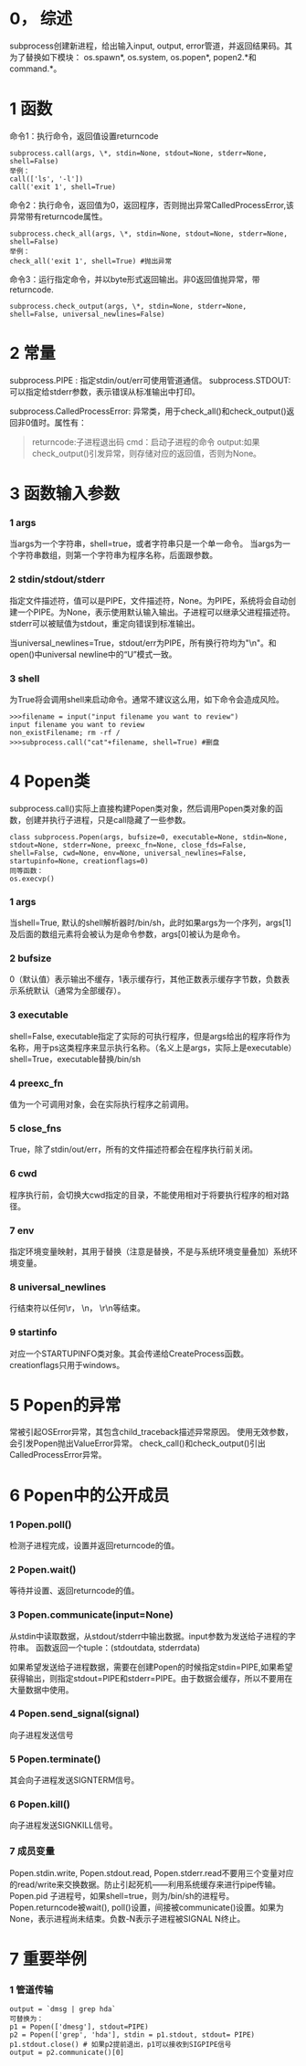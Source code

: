# 0， 综述
subprocess创建新进程，给出输入input, output, error管道，并返回结果码。其为了替换如下模块：
os.spawn\*, os.system, os.popen\*, popen2.\*和command.\*。

# 1 函数

命令1：执行命令，返回值设置returncode
```
subprocess.call(args, \*, stdin=None, stdout=None, stderr=None, shell=False)
举例：
call(['ls', '-l'])
call('exit 1', shell=True)
```

命令2：执行命令，返回值为0，返回程序，否则抛出异常CalledProcessError,该异常带有returncode属性。
```
subprocess.check_all(args, \*, stdin=None, stdout=None, stderr=None, shell=False)
举例：
check_all('exit 1', shell=True) #抛出异常
```

命令3：运行指定命令，并以byte形式返回输出。非0返回值抛异常，带returncode.
```
subprocess.check_output(args, \*, stdin=None, stderr=None, shell=False, universal_newlines=False)
```
# 2 常量

subprocess.PIPE : 指定stdin/out/err可使用管道通信。
subprocess.STDOUT: 可以指定给stderr参数，表示错误从标准输出中打印。

subprocess.CalledProcessError: 异常类，用于check_all()和check_output()返回非0值时。属性有：
>returncode:子进程退出码
>cmd：启动子进程的命令
>output:如果check_output()引发异常，则存储对应的返回值，否则为None。


# 3 函数输入参数
### 1 args
当args为一个字符串，shell=true，或者字符串只是一个单一命令。
当args为一个字符串数组，则第一个字符串为程序名称，后面跟参数。

### 2 stdin/stdout/stderr
指定文件描述符，值可以是PIPE，文件描述符，None。为PIPE，系统将会自动创建一个PIPE。为None，表示使用默认输入输出。子进程可以继承父进程描述符。stderr可以被赋值为stdout，重定向错误到标准输出。

当universal_newlines=True，stdout/err为PIPE，所有换行符均为"\\n"。和open()中universal newline中的“U”模式一致。

### 3 shell
为True将会调用shell来启动命令。通常不建议这么用，如下命令会造成风险。

```
>>>filename = input("input filename you want to review")
input filename you want to review
non_existFilename; rm -rf /
>>>subprocess.call("cat"+filename, shell=True) #删盘
```

# 4 Popen类
subprocess.call()实际上直接构建Popen类对象，然后调用Popen类对象的函数，创建并执行子进程，只是call隐藏了一些参数。

```
class subprocess.Popen(args, bufsize=0, executable=None, stdin=None, stdout=None, stderr=None, preexc_fn=None, close_fds=False, shell=False, cwd=None, env=None, universal_newlines=False, startupinfo=None, creationflags=0)
同等函数：
os.execvp()
```
### 1 args
当shell=True, 默认的shell解析器时/bin/sh，此时如果args为一个序列，args[1]及后面的数组元素将会被认为是命令参数，args[0]被认为是命令。

### 2 bufsize
0（默认值）表示输出不缓存，1表示缓存行，其他正数表示缓存字节数，负数表示系统默认（通常为全部缓存）。

### 3 executable
shell=False, executable指定了实际的可执行程序，但是args给出的程序将作为名称，用于ps这类程序来显示执行名称。（名义上是args，实际上是executable）
shell=True，executable替换/bin/sh

### 4 preexc_fn
值为一个可调用对象，会在实际执行程序之前调用。

### 5 close_fns
True，除了stdin/out/err，所有的文件描述符都会在程序执行前关闭。

### 6 cwd
程序执行前，会切换大cwd指定的目录，不能使用相对于将要执行程序的相对路径。

### 7 env
指定环境变量映射，其用于替换（注意是替换，不是与系统环境变量叠加）系统环境变量。

### 8 universal_newlines
行结束符以任何\\r， \\n， \\r\\n等结束。

### 9 startinfo
对应一个STARTUPINFO类对象。其会传递给CreateProcess函数。creationflags只用于windows。

# 5 Popen的异常
常被引起OSError异常，其包含child_traceback描述异常原因。
使用无效参数，会引发Popen抛出ValueError异常。
check_call()和check_output()引出CalledProcessError异常。

# 6 Popen中的公开成员
### 1 Popen.poll()
检测子进程完成，设置并返回returncode的值。
### 2 Popen.wait()
等待并设置、返回returncode的值。
### 3 Popen.communicate(input=None)
从stdin中读取数据，从stdout/stderr中输出数据。input参数为发送给子进程的字符串。
函数返回一个tuple：(stdoutdata, stderrdata)

如果希望发送给子进程数据，需要在创建Popen的时候指定stdin=PIPE,如果希望获得输出，则指定stdout=PIPE和stderr=PIPE。由于数据会缓存，所以不要用在大量数据中使用。

### 4 Popen.send_signal(signal)
向子进程发送信号

### 5 Popen.terminate()
其会向子进程发送SIGNTERM信号。

### 6 Popen.kill()
向子进程发送SIGNKILL信号。

### 7 成员变量
Popen.stdin.write, Popen.stdout.read, Popen.stderr.read不要用三个变量对应的read/write来交换数据。防止引起死机——利用系统缓存来进行pipe传输。
Popen.pid 子进程号，如果shell=true，则为/bin/sh的进程号。
Popen.returncode被wait(), poll()设置，间接被communicate()设置。如果为None，表示进程尚未结束。负数-N表示子进程被SIGNAL N终止。

# 7 重要举例
### 1 管道传输
```
output = `dmsg | grep hda`
可替换为：
p1 = Popen(['dmesg'], stdout=PIPE)
p2 = Popen(['grep', 'hda'], stdin = p1.stdout, stdout= PIPE)
p1.stdout.close() # 如果p2提前退出，p1可以接收到SIGPIPE信号
output = p2.communicate()[0]
```
